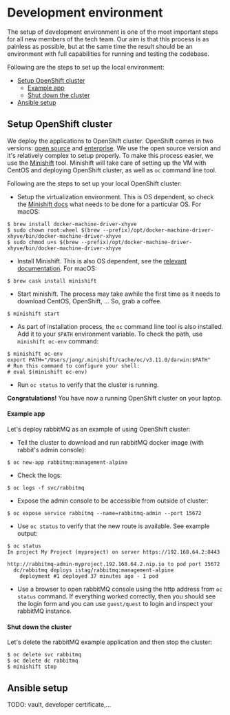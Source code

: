 # Development environment

The setup of development environment is one of the most important steps for all new members of the tech team. Our aim is that this process is as painless as possible, but at the same time the result should be an environment with full capabilities for running and testing the codebase.

Following are the steps to set up the local environment:

* [Setup OpenShift cluster](#setup-openshift-cluster)
    * [Example app](#example-app)
    * [Shut down the cluster](#shut-down-the-cluster)
* [Ansible setup](#ansible-setup)

## Setup OpenShift cluster

We deploy the applications to OpenShift cluster. OpenShift comes in two versions: [open source](https://www.okd.io/) and [enterprise](https://www.openshift.com/). We use the open source version and it's relatively complex to setup properly. To make this process easier, we use the [Minishift](https://github.com/minishift/minishift) tool. Minishift will take care of setting up the VM with CentOS and deploying OpenShift cluster, as well as `oc` command line tool.

Following are the steps to set up your local OpenShift cluster:

* Setup the virtualization environment. This is OS dependent, so check the [Minishift docs](https://docs.okd.io/latest/minishift/getting-started/setting-up-virtualization-environment.html) what needs to be done for a particular OS. For macOS:

```
$ brew install docker-machine-driver-xhyve
$ sudo chown root:wheel $(brew --prefix)/opt/docker-machine-driver-xhyve/bin/docker-machine-driver-xhyve
$ sudo chmod u+s $(brew --prefix)/opt/docker-machine-driver-xhyve/bin/docker-machine-driver-xhyve    
```
* Install Minishift. This is also OS dependent, see the [relevant documentation](https://docs.okd.io/latest/minishift/getting-started/installing.html). For macOS:

```
$ brew cask install minishift
```
* Start minishift. The process may take awhile the first time as it needs to download CentOS, OpenShift, ... So, grab a coffee.

```
$ minishift start
```

* As part of installation process, the `oc` command line tool is also installed. Add it to your `$PATH` environment variable. To check the path, use `minishift oc-env` command:

```
$ minishift oc-env
export PATH="/Users/jang/.minishift/cache/oc/v3.11.0/darwin:$PATH"
# Run this command to configure your shell:
# eval $(minishift oc-env)
```

* Run `oc status` to verify that the cluster is running.

**Congratulations!** You have now a running OpenShift cluster on your laptop.

#### Example app
Let's deploy rabbitMQ as an example of using OpenShift cluster:

* Tell the cluster to download and run rabbitMQ docker image (with rabbit's admin console):

```
$ oc new-app rabbitmq:management-alpine
```

* Check the logs:

```
$ oc logs -f svc/rabbitmq
```

* Expose the admin console to be accessible from outside of cluster:
```
$ oc expose service rabbitmq --name=rabbitmq-admin --port 15672
```

* Use `oc status` to verify that the new route is available. See example output:

```
$ oc status
In project My Project (myproject) on server https://192.168.64.2:8443

http://rabbitmq-admin-myproject.192.168.64.2.nip.io to pod port 15672
  dc/rabbitmq deploys istag/rabbitmq:management-alpine
    deployment #1 deployed 37 minutes ago - 1 pod
```

* Use a browser to open rabbitMQ console using the http address from `oc status` command. If everything worked correctly, then you should see the login form and you can use `guest/quest` to login and inspect your rabbitMQ instance.

#### Shut down the cluster
Let's delete the rabbitMQ example application and then stop the cluster:

```
$ oc delete svc rabbitmq
$ oc delete dc rabbitmq
$ minishift stop
```

## Ansible setup
TODO: vault, developer certificate,...